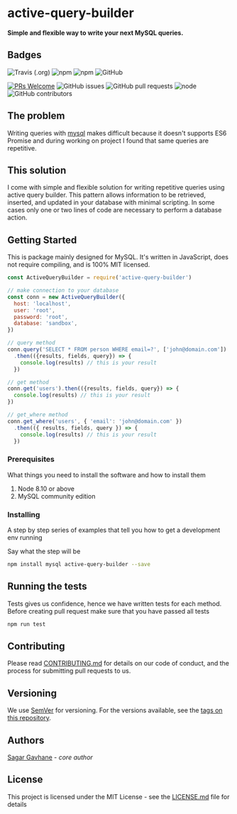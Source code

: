 # active-query-builder

**Simple and flexible way to write your next MySQL queries.**

## Badges

![Travis \(.org\)](https://img.shields.io/travis/sagar-gavhane/active-query-builder.svg?style=flat-square) ![npm](https://img.shields.io/npm/dm/active-query-builder.svg?style=flat-square) ![npm](https://img.shields.io/npm/v/active-query-builder.svg?style=flat-square) ![GitHub](https://img.shields.io/github/license/sagar-gavhane/active-query-builder.svg)

[![PRs Welcome](https://img.shields.io/badge/PRs-welcome-brightgreen.svg?style=flat-square)](http://makeapullrequest.com) ![GitHub issues](https://img.shields.io/github/issues/sagar-gavhane/active-query-builder.svg) ![GitHub pull requests](https://img.shields.io/github/issues-pr-raw/sagar-gavhane/active-query-builder.svg) ![node](https://img.shields.io/badge/node-0.10.33-brightgreen.svg) ![GitHub contributors](https://img.shields.io/github/contributors/sagar-gavhane/active-query-builder.svg)

## The problem

Writing queries with [mysql](https://github.com/mysqljs/mysql) makes difficult because it doesn't supports ES6 Promise and during working on project I found that same queries are repetitive.

## This solution

I come with simple and flexible solution for writing repetitive queries using active query builder. This pattern allows information to be retrieved, inserted, and updated in your database with minimal scripting. In some cases only one or two lines of code are necessary to perform a database action.

## Getting Started

This is package mainly designed for MySQL. It's written in JavaScript, does not require compiling, and is 100% MIT licensed.

```javascript
const ActiveQueryBuilder = require('active-query-builder')

// make connection to your database
const conn = new ActiveQueryBuilder({
  host: 'localhost',
  user: 'root',
  password: 'root',
  database: 'sandbox',
})

// query method
conn.query('SELECT * FROM person WHERE email=?', ['john@domain.com'])
  .then(({results, fields, query}) => {
    console.log(results) // this is your result
  })

// get method
conn.get('users').then(({results, fields, query}) => {
  console.log(results) // this is your result
})

// get_where method
conn.get_where('users', { 'email': 'john@domain.com' })
  .then(({ results, fields, query }) => {
    console.log(results) // this is your result
  })
```

### Prerequisites

What things you need to install the software and how to install them

1. Node 8.10 or above
2. MySQL community edition

### Installing

A step by step series of examples that tell you how to get a development env running

Say what the step will be

```bash
npm install mysql active-query-builder --save
```

## Running the tests

Tests gives us confidence, hence we have written tests for each method. Before creating pull request make sure that you have passed all tests

```bash
npm run test
```

## Contributing

Please read [CONTRIBUTING.md](https://github.com/sagar-gavhane/active-query-builder/tree/d506a2ad1bfff5c1be6364f409b7b3c0104c1fe5/CONTRIBUTING.md) for details on our code of conduct, and the process for submitting pull requests to us.

## Versioning

We use [SemVer](http://semver.org/) for versioning. For the versions available, see the [tags on this repository](https://github.com/your/project/tags).

## Authors

[Sagar Gavhane](https://www.twitter.com/sagar_dev44) - _core author_

## License

This project is licensed under the MIT License - see the [LICENSE.md](https://github.com/sagar-gavhane/active-query-builder/tree/d506a2ad1bfff5c1be6364f409b7b3c0104c1fe5/LICENSE.md) file for details

